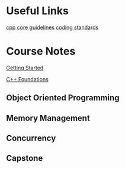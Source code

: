 # Useful Links
[cpp core guidelines](https://github.com/isocpp/CppCoreGuidelines)
[coding standards](https://github.com/kraudust/cpp_nanodegree/blob/main/cpp_foundations/cpp_foundations_notes.md#coding-standards)

# Course Notes
[Getting Started](cpp_foundations/getting_started_notes.md)

[C++ Foundations](cpp_foundations/cpp_foundations_notes.md)
## Object Oriented Programming
## Memory Management
## Concurrency
## Capstone

